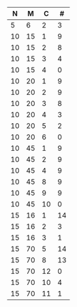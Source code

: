 | N | M | C | # |
|---|---|---|---|
| 5 | 6 | 2 | 3 |
| 10 | 15 | 1 | 9 |
| 10 | 15 | 2 | 8 |
| 10 | 15 | 3 | 4 |
| 10 | 15 | 4 | 0 |
| 10 | 20 | 1 | 9 |
| 10 | 20 | 2 | 9 |
| 10 | 20 | 3 | 8 |
| 10 | 20 | 4 | 3 |
| 10 | 20 | 5 | 2 |
| 10 | 20 | 6 | 0 |
| 10 | 45 | 1 | 9 |
| 10 | 45 | 2 | 9 |
| 10 | 45 | 4 | 9 |
| 10 | 45 | 8 | 9 |
| 10 | 45 | 9 | 9 |
| 10 | 45 | 10 | 0 |
| 15 | 16 | 1 | 14 |
| 15 | 16 | 2 | 3 |
| 15 | 16 | 3 | 1 |
| 15 | 70 | 5 | 14 |
| 15 | 70 | 8 | 13 |
| 15 | 70 | 12 | 0 |
| 15 | 70 | 10 | 4 |
| 15 | 70 | 11 | 1 |
